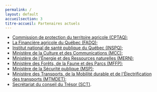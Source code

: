 ```yaml
---
permalink: /
layout: default
accueilsection: 3
titre-accueil: Partenaires actuels
---
```



- [Commission de protection du territoire agricole (CPTAQ)](http://www.cptaq.gouv.qc.ca/);
- [La Financière agricole du Québec (FADQ)](http://www.fadq.qc.ca/);
- [Institut national de santé publique du Québec (INSPQ)](http://www.inspq.qc.ca/);
- [Ministère de la Culture et des Communications (MCC)](http://www.mcc.gouv.qc.ca/);
- [Ministère de l'Énergie et des Ressources naturelles (MERN)](http://www.mern.gouv.qc.ca/);
- [Ministère des Forêts, de la Faune et des Parcs (MFFP)](http://www.mffp.gouv.qc.ca/);
- [Ministère de la Sécurité publique (MSP)](http://www.securitepublique.gouv.qc.ca/);
- [Ministère des Transports, de la Mobilité durable et de l'Électrification des transports (MTMDET)](https://www.transports.gouv.qc.ca);
- [Secrétariat du conseil du Trésor (SCT)](http://www.tresor.gouv.qc.ca/).



